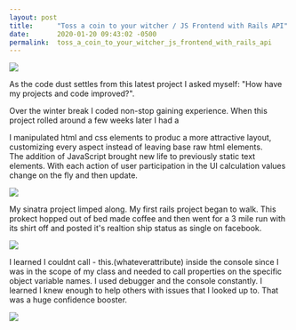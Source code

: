 ```yaml
---
layout: post
title:      "Toss a coin to your witcher / JS Frontend with Rails API"
date:       2020-01-20 09:43:02 -0500
permalink:  toss_a_coin_to_your_witcher_js_frontend_with_rails_api
---
```


![](https://i.imgur.com/bsjcvZU.png?1) 

As the code dust settles from this latest project I asked myself:  "How have my projects and code improved?".

Over the winter break I coded non-stop gaining experience. When this project rolled around a few weeks later I had a 

I manipulated html and css elements to produc a more attractive layout, customizing every aspect instead of leaving base raw html elements.  
The addition of JavaScript brought new life to  previously static text elements. With each action of user participation in the UI calculation values change on the fly and then update.  

![](https://i.imgur.com/FCQRlRH.gif)

My sinatra project limped along. My first rails project began to walk. This prokect hopped out of bed made coffee and then went for a 3 mile run with its shirt off and posted it's realtion ship status as single on facebook. 

![](https://i.imgur.com/2elDGRg.gif)

I learned I couldnt call  - this.(whateverattribute) inside the console since I was in the scope of my class and needed to call properties on the specific object variable names. I used debugger and the console constantly. I learned I knew enough to help others with issues that I looked up to. That was a huge confidence booster. 

 ![](https://i.imgur.com/9RgUWFR.gif)

